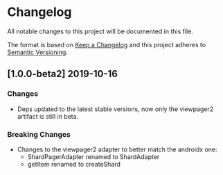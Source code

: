 # Changelog
All notable changes to this project will be documented in this file.

The format is based on [Keep a Changelog](http://keepachangelog.com/en/1.0.0/)
and this project adheres to [Semantic Versioning](http://semver.org/spec/v2.0.0.html).

## [1.0.0-beta2] 2019-10-16

### Changes
- Deps updated to the latest stable versions, now only the viewpager2 artifact is still in beta.

### Breaking Changes
- Changes to the viewpager2 adapter to better match the androidx one:
  - ShardPagerAdapter renamed to ShardAdapter
  - getItem renamed to createShard
